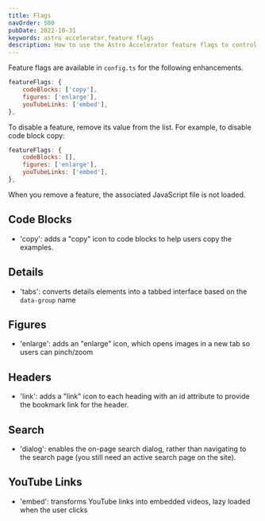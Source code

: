 ```yaml
---
title: Flags
navOrder: 500
pubDate: 2022-10-31
keywords: astro accelerator,feature flags
description: How to use the Astro Accelerator feature flags to control site enhancements like code blocks, images, and video
---
```


Feature flags are available in `config.ts` for the following enhancements.

```javascript
featureFlags: {
    codeBlocks: ['copy'],
    figures: ['enlarge'],
    youTubeLinks: ['embed'],
},
```

To disable a feature, remove its value from the list. For example, to disable code block copy:

```javascript
featureFlags: {
    codeBlocks: [],
    figures: ['enlarge'],
    youTubeLinks: ['embed'],
},
```

When you remove a feature, the associated JavaScript file is not loaded.

## Code Blocks

- 'copy': adds a "copy" icon to code blocks to help users copy the examples.

## Details

- 'tabs': converts details elements into a tabbed interface based on the `data-group` name

## Figures

- 'enlarge': adds an "enlarge" icon, which opens images in a new tab so users can pinch/zoom

## Headers

- 'link': adds a "link" icon to each heading with an id attribute to provide the bookmark link for the header.

## Search

- 'dialog': enables the on-page search dialog, rather than navigating to the search page (you still need an active search page on the site).

## YouTube Links

- 'embed': transforms YouTube links into embedded videos, lazy loaded when the user clicks